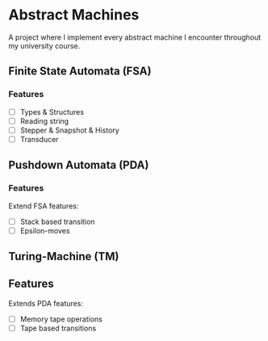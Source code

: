 # Abstract Machines
A project where I implement every abstract machine I encounter throughout my university course.

## Finite State Automata (FSA)

### Features

* [ ] Types & Structures
* [ ] Reading string
* [ ] Stepper & Snapshot & History
* [ ] Transducer

## Pushdown Automata (PDA)

### Features

Extend FSA features:
* [ ] Stack based transition
* [ ] Epsilon-moves 

## Turing-Machine (TM)

## Features
Extends PDA features:
* [ ] Memory tape operations
* [ ] Tape based transitions
